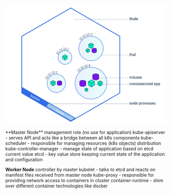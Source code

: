 ![](./resources/img/main_view.png)

<aside class="notes">
**Master Node**
management role (no use for application)
kube-apiserver - serves API and acts like a bridge between all k8s components
kube-scheduler - responsible for managing resources (k8s objects) distribution
kube-controller-manager - manage state of application based on etcd current value
etcd - key value store keeping current state of the application and configuration

**Worker Node**
controller by master
kubelet - talks to etcd and reacts on manifest files received from master node
kube-proxy - responsible for providing network access to containers in cluster
container-runtime - shim over different container technologies like docker
</aside>
